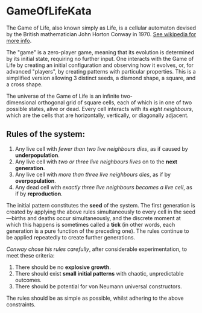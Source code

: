 # GameOfLifeKata
The Game of Life, also known simply as Life, is a cellular automaton devised by the British mathematician John Horton Conway in 1970.  [See wikipedia for more info](https://en.wikipedia.org/wiki/Conway_Game_of_Life).

The "game" is a zero-player game, meaning that its evolution is determined by its initial state, requiring no further input. One interacts with the Game of Life by creating an initial configuration and observing how it evolves, or, for advanced "players", by creating patterns with particular properties. This is a simplified version allowing 3 distinct seeds, a diamond shape, a square, and a cross shape.

The universe of the Game of Life is an infinite two-dimensional orthogonal grid of square cells, each of which is in one of two possible states, alive or dead. Every cell interacts with its *eight neighbours*, which are the cells that are horizontally, vertically, or diagonally adjacent. 

## Rules of the system:
1. Any live cell with *fewer than two live neighbours dies*, as if caused by **underpopulation**.
2. Any live cell with *two or three live neighbours lives* on to the **next generation**.
3. Any live cell with *more than three live neighbours dies*, as if by **overpopulation**.
4. Any dead cell with *exactly three live neighbours becomes a live cell*, as if by **reproduction**.

The initial pattern constitutes the **seed** of the system. The first generation is created by applying the above rules simultaneously to every cell in the seed—births and deaths occur simultaneously, and the discrete moment at which this happens is sometimes called a **tick** (in other words, each generation is a pure function of the preceding one). The rules continue to be applied repeatedly to create further generations.

*Conway chose his rules carefully*, after considerable experimentation, to meet these criteria:
1. There should be no **explosive growth**.
2. There should exist **small initial patterns** with chaotic, unpredictable outcomes.
3. There should be potential for von Neumann universal constructors.

The rules should be as simple as possible, whilst adhering to the above constraints.
